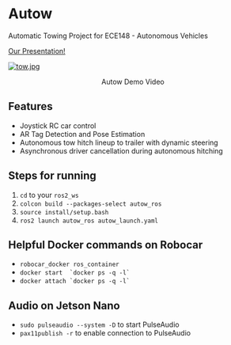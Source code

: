 # Autow

Automatic Towing Project for ECE148 - Autonomous Vehicles

[Our Presentation!](https://docs.google.com/presentation/d/1bZEgKXNtt-FZTL9H_7P-j5dTLegfVZknjA--xCtpJQ8/edit?usp=sharing)

[![tow.jpg](https://upload.wikimedia.org/wikipedia/commons/0/06/Autow.jpg)](https://www.youtube.com/watch?v=caYrD2hRw2U)
<p align=center> Autow Demo Video </p>

## Features

- Joystick RC car control
- AR Tag Detection and Pose Estimation
- Autonomous tow hitch lineup to trailer with dynamic steering
- Asynchronous driver cancellation during autonomous hitching

## Steps for running

1. `cd` to your `ros2_ws`
2. `colcon build --packages-select autow_ros`
3. `source install/setup.bash`
4. `ros2 launch autow_ros autow_launch.yaml`

## Helpful Docker commands on Robocar

- `robocar_docker ros_container`
- `` docker start  `docker ps -q -l`  ``
- `` docker attach `docker ps -q -l`  ``

## Audio on Jetson Nano

- `sudo pulseaudio --system -D` to start PulseAudio
- `pax11publish -r` to enable connection to PulseAudio
